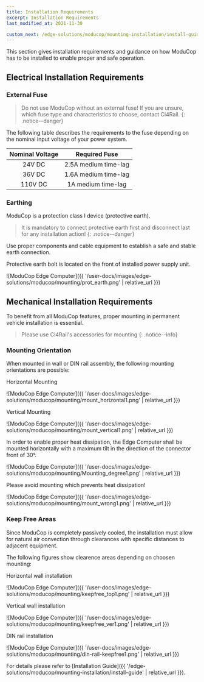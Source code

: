 ```yaml
---
title: Installation Requirements
excerpt: Installation Requirements
last_modified_at: 2021-11-30

custom_next: /edge-solutions/moducop/mounting-installation/install-guide/
---
```



This section gives installation requirements and guidance on how ModuCop has to be installed to enable proper and safe operation.


## Electrical Installation Requirements 

### External Fuse

> Do not use ModuCop without an external fuse! If you are unsure, which fuse type and characteristics to choose, contact Ci4Rail.
{: .notice--danger}

The following table describes the requirements to the fuse depending on the nominal input voltage of your power system. 

|Nominal Voltage |Required Fuse|
|:--------------:|:-----------:|
|24V DC | 2.5A medium time-lag|
|36V DC| 1.6A medium time-lag|
|110V DC | 1A medium time-lag|


### Earthing
ModuCop is a protection class I device (protective earth). 

> It is mandatory to connect protective earth first and disconnect last for any installation action! 
{: .notice--danger}

Use proper components and cable equipment to establish a safe and stable earth connection. 

Protective earth bolt is located on the front of installed power supply unit. 

![ModuCop Edge Computer]({{ '/user-docs/images/edge-solutions/moducop/mounting/prot_earth.png' | relative_url }})



## Mechanical Installation Requirements
To benefit from all ModuCop features, proper mounting in permanent vehicle installation is essential.

> Please use Ci4Rail's accessories for mounting
{: .notice--info}


### Mounting Orientation
When mounted in wall or DIN rail assembly, the following mounting orientations are possible:

Horizontal Mounting

![ModuCop Edge Computer]({{ '/user-docs/images/edge-solutions/moducop/mounting/mount_horizontal1.png' | relative_url }})

Vertical Mounting

![ModuCop Edge Computer]({{ '/user-docs/images/edge-solutions/moducop/mounting/mount_vertical1.png' | relative_url }})


In order to enable proper heat dissipation, the Edge Computer shall be mounted horizontally with a maximum tilt in the direction of the connector front of 30°.

![ModuCop Edge Computer]({{ '/user-docs/images/edge-solutions/moducop/mounting/Mounting_degree1.png' | relative_url }})


Please avoid mounting which prevents heat dissipation!

![ModuCop Edge Computer]({{ '/user-docs/images/edge-solutions/moducop/mounting/mount_wrong1.png' | relative_url }})


### Keep Free Areas
Since ModuCop is completely passively cooled, the installation must allow for natural air convection through clearances with specific distances to adjacent equipment.

The following figures show clearence areas depending on choosen mounting:

Horizontal wall installation

![ModuCop Edge Computer]({{ '/user-docs/images/edge-solutions/moducop/mounting/keepfree_top1.png' | relative_url }})

Vertical wall installation

![ModuCop Edge Computer]({{ '/user-docs/images/edge-solutions/moducop/mounting/keepfree_ver1.png' | relative_url }})

DIN rail installation

![ModuCop Edge Computer]({{ '/user-docs/images/edge-solutions/moducop/mounting/din-rail-keepfree1.png' | relative_url }})



For details please refer to [Installation Guide]({{ '/edge-solutions/moducop/mounting-installation/install-guide' | relative_url }}).

